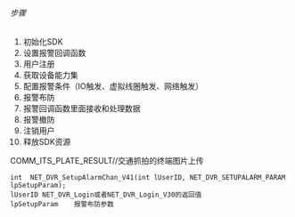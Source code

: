 ###### 步骤
1. 初始化SDK
2. 设置报警回调函数
3. 用户注册
4. 获取设备能力集
5. 配置报警条件（IO触发、虚拟线圈触发、网络触发）
6. 报警布防
7. 报警回调函数里面接收和处理数据
8. 报警撤防
9. 注销用户
10. 释放SDK资源

COMM_ITS_PLATE_RESULT//交通抓拍的终端图片上传
```
int  NET_DVR_SetupAlarmChan_V41(int lUserID, NET_DVR_SETUPALARM_PARAM lpSetupParam);
lUserID	NET_DVR_Login或者NET_DVR_Login_V30的返回值
lpSetupParam	报警布防参数
```
